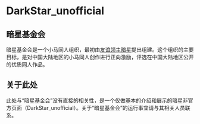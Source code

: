 # DarkStar_unofficial
## 暗星基金会
暗星基金会是一个小马同人组织，最初由[友谊领主暗星](https://space.bilibili.com/288991278)提出组建。这个组织的主要目标，是对中国大陆地区的小马同人创作进行正向激励，评选在中国大陆地区公开的优质同人作品。
## 关于此处
此处与“暗星基金会”没有直接的相关性，是一个仅做基本的介绍和展示的暗星非官方页面（DarkStar_unofficial）。关于“暗星基金会”的运行事宜请与其相关人员联系。
